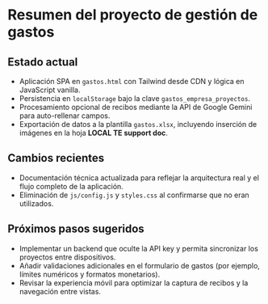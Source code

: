 # Resumen del proyecto de gestión de gastos

## Estado actual
- Aplicación SPA en `gastos.html` con Tailwind desde CDN y lógica en JavaScript vanilla.
- Persistencia en `localStorage` bajo la clave `gastos_empresa_proyectos`.
- Procesamiento opcional de recibos mediante la API de Google Gemini para auto-rellenar campos.
- Exportación de datos a la plantilla `gastos.xlsx`, incluyendo inserción de imágenes en la hoja **LOCAL TE support doc**.

## Cambios recientes
- Documentación técnica actualizada para reflejar la arquitectura real y el flujo completo de la aplicación.
- Eliminación de `js/config.js` y `styles.css` al confirmarse que no eran utilizados.

## Próximos pasos sugeridos
- Implementar un backend que oculte la API key y permita sincronizar los proyectos entre dispositivos.
- Añadir validaciones adicionales en el formulario de gastos (por ejemplo, límites numéricos y formatos monetarios).
- Revisar la experiencia móvil para optimizar la captura de recibos y la navegación entre vistas.
